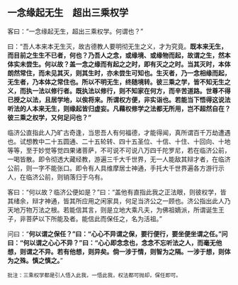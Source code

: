 ##  一念缘起无生　超出三乘权学

客曰：“一念缘起无生，超出三乘权学。何谓也？”

曰：“吾人本来本无生灭，故古德教人要明彻无生之义，才为究竟。**既本来无生，而目前之生生不已者，何也？乃吾人之念，或缘境、或缘物而起，故谓之生，然本体实未尝生。何以故？盖一念之缘而有起之之时，即有灭之之时。当其灭时，本体朗然常住，而未见其灭，则其生时，亦未尝生可知也。生灭者，乃一念相缘而起，无生者，乃本体之常住也。所以不明无生，终随境转。彼三乘之学，皆不知无生之义，而执一法以修行者。既执法以修行，则不知家在何方，而辛苦道路。世尊不得已授之以法，且居学地，以俟将来。所谓权方便，非实诣也。若能当下悟得这说法听法的人本来无生，则缘起皆归虚妄。凡藉权修学之法都无所用，岂不超然自在？彼三乘之权学，又何足问也？”**

临济公直指此人乃旷古奇逢，当思吾人有何福德，才能得闻，真所谓百千万劫遭遇也。试想教中二十五圆通、二十五轮转、四十五圣位、十信、十住、十回向、十地等等，至于妙觉等觉四果诸菩萨，不可说不可说八万四千陀罗尼，若在临济公前，一喝皆散。即令彻透大藏经教，游遍三千大千世界，无一人能敌其辩才者，在临济公前，则一字不能张口。即令有人具维摩居士神通，手托大千世界遍各方游行示人，在临济公前，则销落归于乌有。

客曰：“何以故？临济公便如是？”曰：“盖他有直指此我之正法眼，则彼权学，皆其绪余，辩才神通，皆其所应用之闲家具，何足当济公之一顾也。济公指出此人乃天地万物万法之根。若能信其言，则是立地大乘凡夫，为佛祖嫡派，所谓诞生王子，非菩萨以下所能及者。能信此而保任之，名为活祖。”

问曰：“**何以谓之保任？”曰：“心心不异谓之保，要行便行，要坐便坐谓之任。”问曰：“何以谓之心心不异？”曰：“心心即念念也，念念不忘听法之人，而毫无他想，则谓之不异。若有他想，则异矣。倘一涉于情，则智为之隔。一涉于想，则体为之殊。慎之慎之。**”

```xu
批注：三乘权学都是引人悟入此我，一悟此我，权法都可抛却，保任即可。
```
